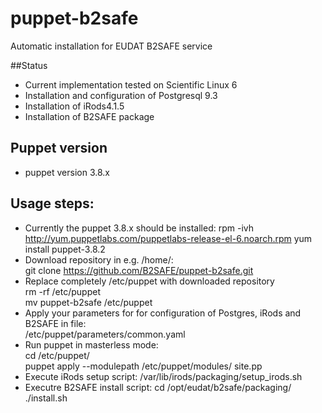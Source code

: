 # puppet-b2safe

Automatic installation for EUDAT B2SAFE service 

##Status

* Current implementation tested on Scientific Linux 6 
* Installation and configuration of Postgresql 9.3 
* Installation of iRods4.1.5
* Installation of B2SAFE package  

## Puppet version 
* puppet version 3.8.x

## Usage steps: 
* Currently the puppet 3.8.x should be installed: 
  rpm -ivh http://yum.puppetlabs.com/puppetlabs-release-el-6.noarch.rpm
  yum install puppet-3.8.2
* Download repository in e.g. /home/:<br>
  git clone https://github.com/B2SAFE/puppet-b2safe.git 
* Replace completely /etc/puppet with downloaded repository <br>
   rm -rf /etc/puppet <br>
   mv puppet-b2safe /etc/puppet
* Apply your parameters for for configuration of Postgres, iRods and B2SAFE in file:<br>
  /etc/puppet/parameters/common.yaml 
* Run puppet in masterless mode: <br>
   cd /etc/puppet/<br>
   puppet apply --modulepath /etc/puppet/modules/ site.pp
* Execute iRods setup script: 
  /var/lib/irods/packaging/setup_irods.sh
* Executre B2SAFE install script: 
  cd /opt/eudat/b2safe/packaging/<br>
  ./install.sh  
 
